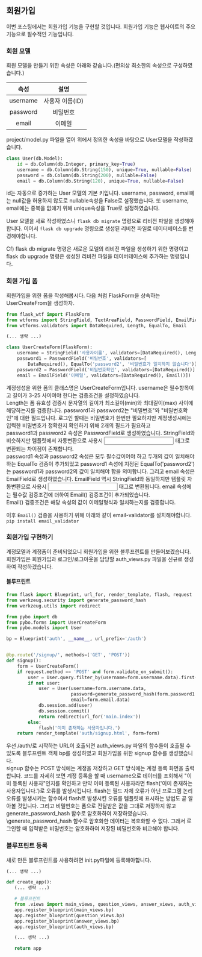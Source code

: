 ## 회원가입
 이번 포스팅에서는 회원가입 기능을 구현할 것입니다. 회원가입 기능은 웹사이트의 주요기능으로 필수적인 기능입니다.
 
### 회원 모델
 회원 모델을 만들기 위한 속성은 아래와 같습니다.(편의상 최소한의 속성으로 구성하였습니다.)

|    속성    |     설명     |
|:--------:|:----------:|
| username | 사용자 이름(ID) |
| password |    비밀번호    |
|  email   |    이메일     |

project/model.py 파일을 열어 위에서 정의한 속성을 바탕으로 User모델을 작성하겠습니다.

```py
class User(db.Model):
    id = db.Column(db.Integer, primary_key=True)
    username = db.Column(db.String(150), unique=True, nullable=False)
    password = db.Column(db.String(200), nullable=False)
    email = db.Column(db.String(120), unique=True, nullable=False)
```

id는 자동으로 증가하는 User 모델의 기본 키입니다. username, password, email에는 null값을 허용하지 않도로 nullable속성을 False로 설정했습니다.
또 username, email에는 중복을 없애기 위해 unique속성을 True로 설정하였습니다.

User 모델을 새로 작성하였스니 `flask db migrate` 명령으로 리비전 파일을 생성해야합니다.
이어서 `flask db upgrade` 명령으로 생성된 리비전 파일로 데이터베이스를 변경해야합니다. 

Cf) flask db migrate 명령은 새로운 모델의 리비전 파일을 생성하기 위한 명령이고 flask db upgrade 명령은 생성된 리비전 파일을 데이버테이스에 추가하는 명령입니다.

### 회원 가입 폼
 회원가입을 위한 폼을 작성해봅시다. 다음 처럼 FlaskForm을 상속하는 UserCreateFrom을 생성하자.
```py
from flask_wtf import FlaskForm
from wtforms import StringField, TextAreaField, PasswordField, EmailField
from wtforms.validators import DataRequired, Length, EqualTo, Email

(... 생략 ...)

class UserCreateForm(FlaskForm):
    username = StringField('사용자이름', validators=[DataRequired(), Length(min=3, max=25)])
    password1 = PasswordField('비밀번호', validators=[
        DataRequired(), EqualTo('password2', '비밀번호가 일치하지 않습니다')])
    password2 = PasswordField('비밀번호확인', validators=[DataRequired()])
    email = EmailField('이메일', validators=[DataRequired(), Email()])
```
계정생성을 위한 폼의 클래스명은 UserCreateForm입니다. username은 필수항목이고 길이가 3-25 사이여야 한다는 검증조건을 설정하였습니다.  
Length는 폼 유효성 검증시 문자열의 길이가 최소길이(min)와 최대길이(max) 사이에 해당하는지를 검증합니다.
password1과 password2는 "비밀번호"와 "비밀번호확인"에 대한 필드입니다. 로그인 할때는 비밀번호가 한번만 필요하지만 계정생성시에는 입력한 비밀번호가 정확한지 확인하기 위해 2개의 필드가 필요하고  
password1과 password2 속성은 PasswordField로 생성하였습니다. StringField와 비슷하지만 템플릿에서 자동변환으로 사용시 <input type="password"> 태그로 변환되는 차이점이 존재합니다.  
password1 속성과 password2 속성은 모두 필수값이어야 하고 두개의 값이 일치해야 하는 EqualTo 검증이 추가되었고 password1 속성에 지정된 EqualTo('password2') 는 password1과 password2의 값이 일치해야 함을 의미합니다.
그리고 email 속성은 EmailField로 생성하였습니다. EmailField 역시 StringField와 동일하지만 템플릿 자동변환으로 사용시 <input type="email"> 태그로 변환됩니다. email 속성에는 필수값 검증조건에 더하여 Email() 검증조건이 추가되었습니다.  
Email() 검증조건은 해당 속성의 값이 이메일형식과 일치하는지를 검증합니다.  

이후 `Email()` 검증을 사용하기 위해 아래와 같이 email-validator를 설치해야합니다.
`pip install email_validator`

### 회원가입 구현하기
 계정모델과 계정폼이 준비되었으니 회원가입을 위한 블루프린트를 만들어보겠습니다. 회원가입은 회원가입과 로그인/로그아웃을 담당할 auth_views.py 파일을 신규로 생성하여 작성하겠습니다.
 
#### 블루프린트
```py
from flask import Blueprint, url_for, render_template, flash, request
from werkzeug.security import generate_password_hash
from werkzeug.utils import redirect

from pybo import db
from pybo.forms import UserCreateForm
from pybo.models import User

bp = Blueprint('auth', __name__, url_prefix='/auth')


@bp.route('/signup/', methods=('GET', 'POST'))
def signup():
    form = UserCreateForm()
    if request.method == 'POST' and form.validate_on_submit():
        user = User.query.filter_by(username=form.username.data).first()
        if not user:
            user = User(username=form.username.data,
                        password=generate_password_hash(form.password1.data),
                        email=form.email.data)
            db.session.add(user)
            db.session.commit()
            return redirect(url_for('main.index'))
        else:
            flash('이미 존재하는 사용자입니다.')
    return render_template('auth/signup.html', form=form)
```
우선 /auth/로 시작하는 URL이 호출되면 auth_views.py 파일의 함수들이 호출될 수 있도록 블루프린트 객체 bp를 생성하였고 회원가입을 위한 signup 함수를 생성했습니다.  
signup 함수는 POST 방식에는 계정을 저장하고 GET 방식에는 계정 등록 화면을 출력합니다.
코드를 자세히 보면 계정 등록을 할 때 username으로 데이터를 조회해서 "이미 등록된 사용자"인지를 확인하고 만약 이미 등록된 사용자라면 flash('이미 존재하는 사용자입니다.')로 오류를 발생시킵니다.
flash는 필드 자체 오류가 아닌 프로그램 논리 오류를 발생시키는 함수여서 flash로 발생시킨 오류를 템플릿에 표시하는 방법도 곧 알아볼 것입니다.
그리고 비밀번호는 폼으로 전달받은 값을 그대로 저장하지 않고 generate_password_hash 함수로 암호화하여 저장하였습니다.
\generate_password_hash 함수로 암호화한 데이터는 복호화할 수 없다. 그래서 로그인할 때 입력받은 비밀번호는 암호화하여 저장된 비밀번호와 비교해야 합니다.

### 블루프린트 등록
  새로 만든 블루프린트를 사용하려면 init.py파일에 등록해야합니다.
 ```py
 (... 생략 ...)

def create_app():
    (... 생략 ...)

    # 블루프린트
    from .views import main_views, question_views, answer_views, auth_views
    app.register_blueprint(main_views.bp)
    app.register_blueprint(question_views.bp)
    app.register_blueprint(answer_views.bp)
    app.register_blueprint(auth_views.bp)

    (... 생략 ...)

    return app
 ```

